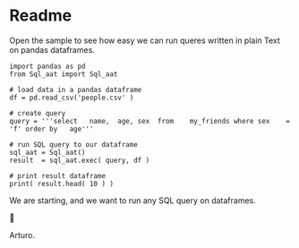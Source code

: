 # Readme

Open the sample to see how easy we can run queres written in plain Text on pandas dataframes.

```
import pandas as pd
from Sql_aat import Sql_aat

# load data in a pandas dataframe
df = pd.read_csv('people.csv' )

# create query
query = '''select   name,  age, sex  from    my_friends where sex    = 'f' order by   age'''

# run SQL query to our dataframe
sql_aat = Sql_aat()
result  = sql_aat.exec( query, df )

# print result dataframe
print( result.head( 10 ) )
```
We are starting, and we want to run any SQL query on dataframes.

:punch:

Arturo.

